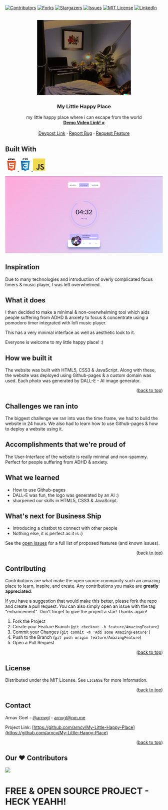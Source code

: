 
<!-- PROJECT SHIELDS -->
<!--
*** I'm using markdown "reference style" links for readability.
*** Reference links are enclosed in brackets [ ] instead of parentheses ( ).
*** See the bottom of this document for the declaration of the reference variables
*** for contributors-url, forks-url, etc. This is an optional, concise syntax you may use.
*** https://www.markdownguide.org/basic-syntax/#reference-style-links
-->
[![Contributors][contributors-shield]][contributors-url]
[![Forks][forks-shield]][forks-url]
[![Stargazers][stars-shield]][stars-url]
[![Issues][issues-shield]][issues-url]
[![MIT License][license-shield]][license-url]
[![LinkedIn][linkedin-shield]][linkedin-url]



<!-- PROJECT LOGO -->
<br />
<div align="center">
  <a href="https://github.com/arncv/My-Little-Happy-Place">
    <img src="logo.png" alt="Logo" width="300" height="240">
  </a>

<h3 align="center">My Little Happy Place</h3>

  <p align="center">
    my little happy place where i can escape from the world
    <br />
    <a href=""><strong>Demo Video Link! »</strong></a>
    <br />
    <br />
    <a href="">Devpost Link</a>
    ·
    <a href="https://github.com/arncv/My-Little-Happy-Place/issues">Report Bug</a>
    ·
    <a href="https://github.com/arncv/My-Little-Happy-Place/issues">Request Feature</a>
  </p>
</div>





## Built With

<a href="https://www.w3.org/html/" target="_blank" rel="noreferrer"> <img src="https://raw.githubusercontent.com/devicons/devicon/master/icons/html5/html5-original-wordmark.svg" alt="html5" width="40" height="40"/>  </a> 
<a href="https://www.w3schools.com/css/" target="_blank" rel="noreferrer"> <img src="https://raw.githubusercontent.com/devicons/devicon/master/icons/css3/css3-original-wordmark.svg" alt="css3" width="40" height="40"/> </a> 
<a href="https://developer.mozilla.org/en-US/docs/Web/JavaScript" target="_blank" rel="noreferrer"> <img src="https://raw.githubusercontent.com/devicons/devicon/master/icons/javascript/javascript-original.svg" alt="javascript" width="40" height="40"/> </a>



[![Product Name Screen Shot][product-screenshot]](https://example.com)



## Inspiration
 Due to many technologies and introduction of overly complicated focus timers & music player, I was left overwhelmed.
 
 

## What it does
I then decided to make a minimal & non-overwhelming tool which aids people suffering from ADHD & anxiety to focus & concentrate using a pomodoro timer integrated with lofi music player.

This has a very minimal interface as well as aesthetic look to it.

Everyone is welcome to my little happy place! :) 




## How we built it
 The website was built with HTML5, CSS3 & JavaScript. Along with these, the website was deployed using Github-pages & a custom domain was used.
 Each photo was generated by DALL-E - AI image generator.

<p align="right">(<a href="#readme-top">back to top</a>)</p>

## Challenges we ran into
 The biggest challenge we ran into was the time frame, we had to build the website in 24 hours. We also had to learn how to use Github-pages & how to deploy a website using it.
 
 

## Accomplishments that we're proud of
 The User-Interface of the website is really minimal and non-spammy.
 Perfect for people suffering from ADHD & anxiety. 
 
 

## What we learned
 * How to use Github-pages
 * DALL-E was fun, the logo was generated by an AI :) 
 * sharpened our skills in HTML5, CSS3 & JavaScript.


## What's next for Business Ship
 * Introducing a chatbot to connect with other people
 * Nothing else, it is perfect as it is :)



See the [open issues](https://github.com/arncv/My-Little-Happy-Place/issues) for a full list of proposed features (and known issues).

<p align="right">(<a href="#readme-top">back to top</a>)</p>



<!-- CONTRIBUTING -->
## Contributing

Contributions are what make the open source community such an amazing place to learn, inspire, and create. Any contributions you make are **greatly appreciated**.

If you have a suggestion that would make this better, please fork the repo and create a pull request. You can also simply open an issue with the tag "enhancement".
Don't forget to give the project a star! Thanks again!

1. Fork the Project
2. Create your Feature Branch (`git checkout -b feature/AmazingFeature`)
3. Commit your Changes (`git commit -m 'Add some AmazingFeature'`)
4. Push to the Branch (`git push origin feature/AmazingFeature`)
5. Open a Pull Request

<p align="right">(<a href="#readme-top">back to top</a>)</p>



<!-- LICENSE -->
## License

Distributed under the MIT License. See `LICENSE` for more information.

<p align="right">(<a href="#readme-top">back to top</a>)</p>



<!-- CONTACT -->
## Contact

Arnav Goel  - [@arnvgl](https://twitter.com/arnvgl) - arnvgl@pm.me

Project Link: [https://github.com/arncv/My-Little-Happy-Place](https://github.com/arncv/My-Little-Happy-Place)

<p align="right">(<a href="#readme-top">back to top</a>)</p>



## Our ♥️ Contributors

<a href="https://github.com/refinedev/refine/graphs/contributors">
  <img src="https://contrib.rocks/image?repo=arncv/My-Little-Happy-Place" />
</a>








# FREE & OPEN SOURCE PROJECT - HECK YEAHH!


<!-- MARKDOWN LINKS & IMAGES -->
<!-- https://www.markdownguide.org/basic-syntax/#reference-style-links -->
[contributors-shield]: https://img.shields.io/github/contributors/arncv/My-Little-Happy-Place.svg?style=for-the-badge
[contributors-url]: https://github.com/arncv/My-Little-Happy-Place/graphs/contributors
[forks-shield]: https://img.shields.io/github/forks/arncv/My-Little-Happy-Place.svg?style=for-the-badge
[forks-url]: https://github.com/arncv/My-Little-Happy-Place/network/members
[stars-shield]: https://img.shields.io/github/stars/arncv/My-Little-Happy-Place.svg?style=for-the-badge
[stars-url]:https://github.com/arncv/My-Little-Happy-Place/stargazers
[issues-shield]: https://img.shields.io/github/issues/arncv/My-Little-Happy-Place.svg?style=for-the-badge
[issues-url]: https://github.com/arncv/My-Little-Happy-Place/issues
[license-shield]: https://img.shields.io/github/license/arncv/My-Little-Happy-Place.svg?style=for-the-badge
[license-url]: https://github.com/arncv/My-Little-Happy-Place/blob/master/LICENSE
[linkedin-shield]: https://img.shields.io/badge/-LinkedIn-black.svg?style=for-the-badge&logo=linkedin&colorB=555
[linkedin-url]: https://linkedin.com/in/arnvgl
[product-screenshot]: screenshot.png
